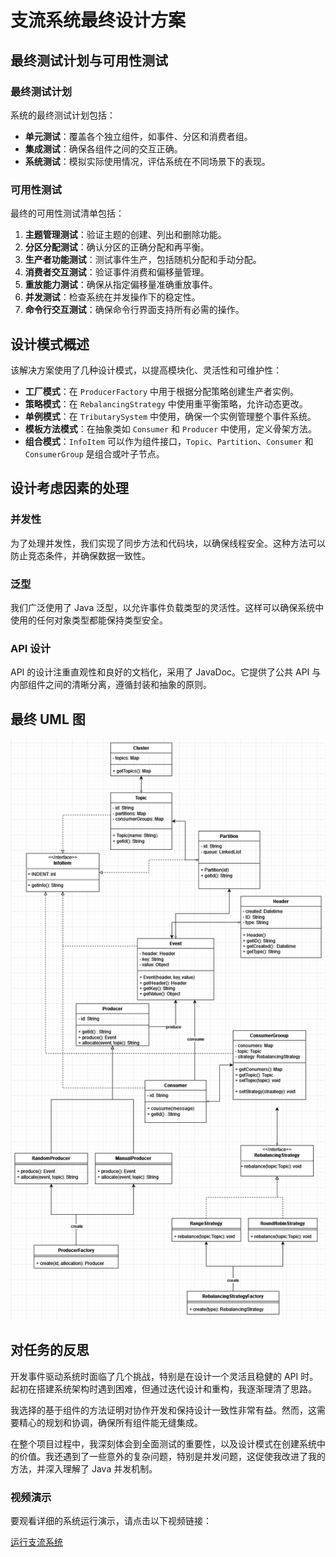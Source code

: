 # 支流系统最终设计方案

## 最终测试计划与可用性测试

### 最终测试计划

系统的最终测试计划包括：

- **单元测试**：覆盖各个独立组件，如事件、分区和消费者组。
- **集成测试**：确保各组件之间的交互正确。
- **系统测试**：模拟实际使用情况，评估系统在不同场景下的表现。

### 可用性测试

最终的可用性测试清单包括：

1. **主题管理测试**：验证主题的创建、列出和删除功能。
2. **分区分配测试**：确认分区的正确分配和再平衡。
3. **生产者功能测试**：测试事件生产，包括随机分配和手动分配。
4. **消费者交互测试**：验证事件消费和偏移量管理。
5. **重放能力测试**：确保从指定偏移量准确重放事件。
6. **并发测试**：检查系统在并发操作下的稳定性。
7. **命令行交互测试**：确保命令行界面支持所有必需的操作。

## 设计模式概述

该解决方案使用了几种设计模式，以提高模块化、灵活性和可维护性：

- **工厂模式**：在 `ProducerFactory` 中用于根据分配策略创建生产者实例。
- **策略模式**：在 `RebalancingStrategy` 中使用重平衡策略，允许动态更改。
- **单例模式**：在 `TributarySystem` 中使用，确保一个实例管理整个事件系统。
- **模板方法模式**：在抽象类如 `Consumer` 和 `Producer` 中使用，定义骨架方法。
- **组合模式**：`InfoItem` 可以作为组件接口，`Topic`、`Partition`、`Consumer` 和 `ConsumerGroup` 是组合或叶子节点。

## 设计考虑因素的处理

### 并发性

为了处理并发性，我们实现了同步方法和代码块，以确保线程安全。这种方法可以防止竞态条件，并确保数据一致性。

### 泛型

我们广泛使用了 Java 泛型，以允许事件负载类型的灵活性。这样可以确保系统中使用的任何对象类型都能保持类型安全。

### API 设计

API 的设计注重直观性和良好的文档化，采用了 JavaDoc。它提供了公共 API 与内部组件之间的清晰分离，遵循封装和抽象的原则。

## 最终 UML 图

![设计图](design.png)

## 对任务的反思

开发事件驱动系统时面临了几个挑战，特别是在设计一个灵活且稳健的 API 时。起初在搭建系统架构时遇到困难，但通过迭代设计和重构，我逐渐理清了思路。

我选择的基于组件的方法证明对协作开发和保持设计一致性非常有益。然而，这需要精心的规划和协调，确保所有组件能无缝集成。

在整个项目过程中，我深刻体会到全面测试的重要性，以及设计模式在创建系统中的价值。我还遇到了一些意外的复杂问题，特别是并发问题，这促使我改进了我的方法，并深入理解了 Java 并发机制。

### 视频演示

要观看详细的系统运行演示，请点击以下视频链接：

[运行支流系统](https://www.youtube.com/watch?v=dAnxC4Wb41w)

